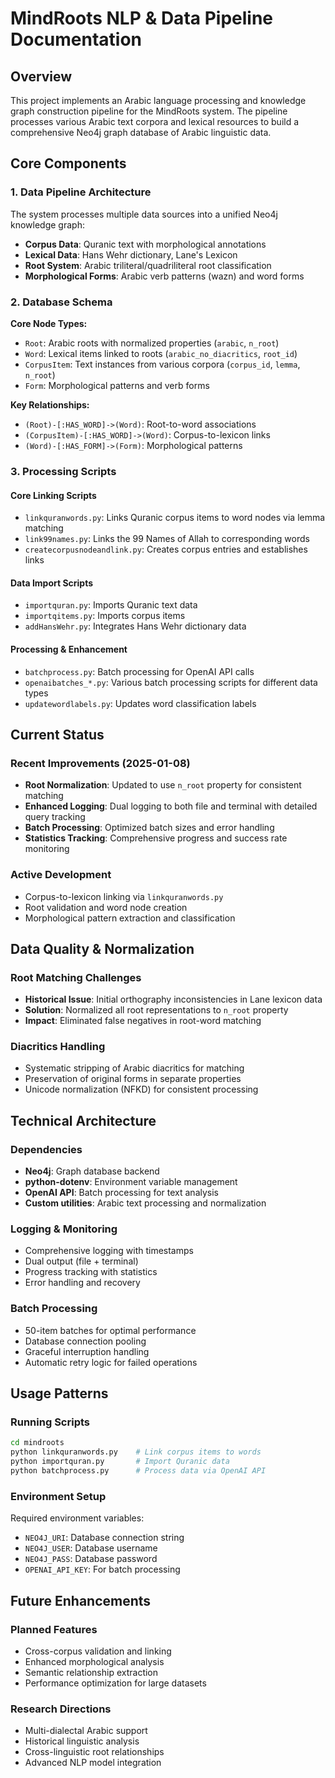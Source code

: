 # MindRoots NLP & Data Pipeline Documentation

## Overview

This project implements an Arabic language processing and knowledge graph construction pipeline for the MindRoots system. The pipeline processes various Arabic text corpora and lexical resources to build a comprehensive Neo4j graph database of Arabic linguistic data.

## Core Components

### 1. Data Pipeline Architecture

The system processes multiple data sources into a unified Neo4j knowledge graph:

- **Corpus Data**: Quranic text with morphological annotations
- **Lexical Data**: Hans Wehr dictionary, Lane's Lexicon 
- **Root System**: Arabic triliteral/quadriliteral root classification
- **Morphological Forms**: Arabic verb patterns (wazn) and word forms

### 2. Database Schema

**Core Node Types:**
- `Root`: Arabic roots with normalized properties (`arabic`, `n_root`)
- `Word`: Lexical items linked to roots (`arabic_no_diacritics`, `root_id`)  
- `CorpusItem`: Text instances from various corpora (`corpus_id`, `lemma`, `n_root`)
- `Form`: Morphological patterns and verb forms

**Key Relationships:**
- `(Root)-[:HAS_WORD]->(Word)`: Root-to-word associations
- `(CorpusItem)-[:HAS_WORD]->(Word)`: Corpus-to-lexicon links
- `(Word)-[:HAS_FORM]->(Form)`: Morphological patterns

### 3. Processing Scripts

#### Core Linking Scripts
- `linkquranwords.py`: Links Quranic corpus items to word nodes via lemma matching
- `link99names.py`: Links the 99 Names of Allah to corresponding words
- `createcorpusnodeandlink.py`: Creates corpus entries and establishes links

#### Data Import Scripts  
- `importquran.py`: Imports Quranic text data
- `importqitems.py`: Imports corpus items
- `addHansWehr.py`: Integrates Hans Wehr dictionary data

#### Processing & Enhancement
- `batchprocess.py`: Batch processing for OpenAI API calls
- `openaibatches_*.py`: Various batch processing scripts for different data types
- `updatewordlabels.py`: Updates word classification labels

## Current Status

### Recent Improvements (2025-01-08)
- **Root Normalization**: Updated to use `n_root` property for consistent matching
- **Enhanced Logging**: Dual logging to both file and terminal with detailed query tracking
- **Batch Processing**: Optimized batch sizes and error handling
- **Statistics Tracking**: Comprehensive progress and success rate monitoring

### Active Development
- Corpus-to-lexicon linking via `linkquranwords.py`
- Root validation and word node creation
- Morphological pattern extraction and classification

## Data Quality & Normalization

### Root Matching Challenges
- **Historical Issue**: Initial orthography inconsistencies in Lane lexicon data
- **Solution**: Normalized all root representations to `n_root` property
- **Impact**: Eliminated false negatives in root-word matching

### Diacritics Handling
- Systematic stripping of Arabic diacritics for matching
- Preservation of original forms in separate properties
- Unicode normalization (NFKD) for consistent processing

## Technical Architecture

### Dependencies
- **Neo4j**: Graph database backend
- **python-dotenv**: Environment variable management  
- **OpenAI API**: Batch processing for text analysis
- **Custom utilities**: Arabic text processing and normalization

### Logging & Monitoring
- Comprehensive logging with timestamps
- Dual output (file + terminal)
- Progress tracking with statistics
- Error handling and recovery

### Batch Processing
- 50-item batches for optimal performance
- Database connection pooling
- Graceful interruption handling
- Automatic retry logic for failed operations

## Usage Patterns

### Running Scripts
```bash
cd mindroots
python linkquranwords.py    # Link corpus items to words
python importquran.py       # Import Quranic data
python batchprocess.py      # Process data via OpenAI API
```

### Environment Setup
Required environment variables:
- `NEO4J_URI`: Database connection string
- `NEO4J_USER`: Database username  
- `NEO4J_PASS`: Database password
- `OPENAI_API_KEY`: For batch processing

## Future Enhancements

### Planned Features
- Cross-corpus validation and linking
- Enhanced morphological analysis
- Semantic relationship extraction
- Performance optimization for large datasets

### Research Directions
- Multi-dialectal Arabic support
- Historical linguistic analysis
- Cross-linguistic root relationships
- Advanced NLP model integration